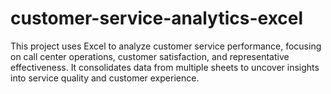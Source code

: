 # customer-service-analytics-excel
This project uses Excel to analyze customer service performance, focusing on call center operations, customer satisfaction, and representative effectiveness. It consolidates data from multiple sheets to uncover insights into service quality and customer experience.
